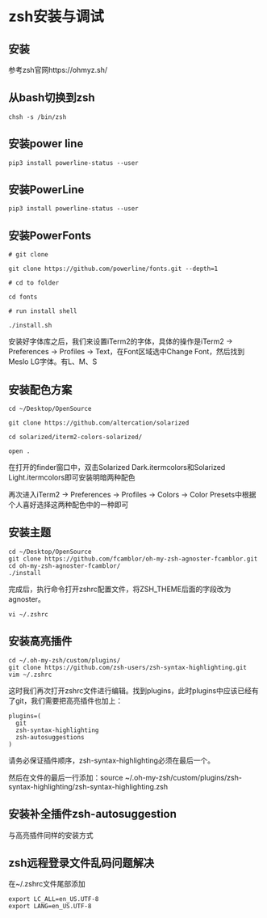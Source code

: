 # zsh安装与调试

## 安装

参考zsh官网https://ohmyz.sh/

## 从bash切换到zsh

```shell
chsh -s /bin/zsh
```

## 安装power line

```shell
pip3 install powerline-status --user
```

## 安装PowerLine

```shell
pip3 install powerline-status --user
```

## 安装PowerFonts

```shell
# git clone

git clone https://github.com/powerline/fonts.git --depth=1

# cd to folder

cd fonts

# run install shell

./install.sh
```

安装好字体库之后，我们来设置iTerm2的字体，具体的操作是iTerm2 -> Preferences -> Profiles -> Text，在Font区域选中Change Font，然后找到Meslo LG字体。有L、M、S

## 安装配色方案

```shell
cd ~/Desktop/OpenSource

git clone https://github.com/altercation/solarized

cd solarized/iterm2-colors-solarized/

open .
```

在打开的finder窗口中，双击Solarized Dark.itermcolors和Solarized Light.itermcolors即可安装明暗两种配色

再次进入iTerm2 -> Preferences -> Profiles -> Colors -> Color Presets中根据个人喜好选择这两种配色中的一种即可

## 安装主题

```shell
cd ~/Desktop/OpenSource
git clone https://github.com/fcamblor/oh-my-zsh-agnoster-fcamblor.git
cd oh-my-zsh-agnoster-fcamblor/
./install
```

完成后，执行命令打开zshrc配置文件，将ZSH_THEME后面的字段改为agnoster。

```shell
vi ~/.zshrc
```

## 安装高亮插件

```shell
cd ~/.oh-my-zsh/custom/plugins/
git clone https://github.com/zsh-users/zsh-syntax-highlighting.git
vim ~/.zshrc
```

这时我们再次打开zshrc文件进行编辑。找到plugins，此时plugins中应该已经有了git，我们需要把高亮插件也加上：

```
plugins=(
  git
  zsh-syntax-highlighting
  zsh-autosuggestions
)
```

请务必保证插件顺序，zsh-syntax-highlighting必须在最后一个。

然后在文件的最后一行添加：source ~/.oh-my-zsh/custom/plugins/zsh-syntax-highlighting/zsh-syntax-highlighting.zsh

## 安装补全插件zsh-autosuggestion

与高亮插件同样的安装方式

## zsh远程登录文件乱码问题解决

在~/.zshrc文件尾部添加

```shell
export LC_ALL=en_US.UTF-8
export LANG=en_US.UTF-8
```

